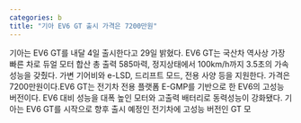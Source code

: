 ```yaml
---
categories: b
title: "기아 EV6 GT 출시 가격은 7200만원"
---
```

기아는 EV6 GT를 내달 4일 출시한다고 29일 밝혔다. EV6 GT는 국산차 역사상 가장 빠른 차로 듀얼 모터 합산 총 출력 585마력, 정지상태에서 100km/h까지 3.5초의 가속 성능을 갖췄다. 가변 기어비와 e-LSD, 드리프트 모드, 전용 사양 등을 지원한다. 가격은 7200만원이다.EV6 GT는 전기차 전용 플랫폼 E-GMP를 기반으로 한 EV6의 고성능 버전이다. EV6 대비 성능을 대폭 높인 모터와 고출력 배터리로 동력성능이 강화됐다. 기아는 EV6 GT를 시작으로 향후 출시 예정인 전기차에 고성능 버전인 GT 모